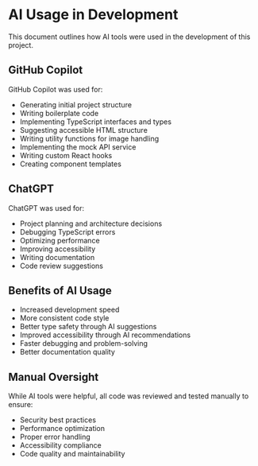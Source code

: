 # AI Usage in Development

This document outlines how AI tools were used in the development of this project.

## GitHub Copilot

GitHub Copilot was used for:
- Generating initial project structure
- Writing boilerplate code
- Implementing TypeScript interfaces and types
- Suggesting accessible HTML structure
- Writing utility functions for image handling
- Implementing the mock API service
- Writing custom React hooks
- Creating component templates

## ChatGPT

ChatGPT was used for:
- Project planning and architecture decisions
- Debugging TypeScript errors
- Optimizing performance
- Improving accessibility
- Writing documentation
- Code review suggestions

## Benefits of AI Usage

- Increased development speed
- More consistent code style
- Better type safety through AI suggestions
- Improved accessibility through AI recommendations
- Faster debugging and problem-solving
- Better documentation quality

## Manual Oversight

While AI tools were helpful, all code was reviewed and tested manually to ensure:
- Security best practices
- Performance optimization
- Proper error handling
- Accessibility compliance
- Code quality and maintainability
